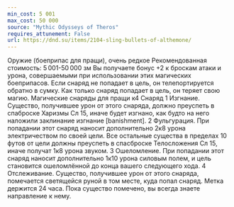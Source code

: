 ```yaml
---
min_cost: 5 001
max_cost: 50 000
source: "Mythic Odysseys of Theros"
requires_attunement: False
url: https://dnd.su/items/2104-sling-bullets-of-althemone/
---
```


Оружие (боеприпас для пращи), очень редкое
Рекомендованная стоимость: 5 001-50 000 зм
Вы получаете бонус +2 к броскам атаки и урона, совершаемыми при использовании этих магических боеприпасов. Если снаряд не попадает в цель, он телепортируется обратно в сумку. Как только снаряд попадает в цель, он теряет свою магию.
Магические снаряды для пращи
к4
Снаряд
1
Изгнание. Существо, получившее урон от этого снаряда, должно преуспеть в спаброске Харизмы Сл 15, иначе будет изгнано, как будто на него наложили заклинание изгнание [banishment].
2
Фульгурация. При попадании этот снаряд наносит дополнительно 2к8 урона электричеством по своей цели. Все остальные существа в пределах 10 футов от цели должны преуспеть в спасброске Телосложения Сл 15, иначе получат 1к8 урона звуком.
3
Ошеломление. При попадании этот снаряд наносит дополнительно 1к10 урона силовым полем, и цель становится ошеломлённой до конца вашего следующего хода.
4
Отслеживание. Существо, получившее урон от этого снаряда, помечается светящейся руной в том месте, куда попал снаряд. Метка держится 24 часа. Пока существо помечено, вы всегда знаете направление к нему.